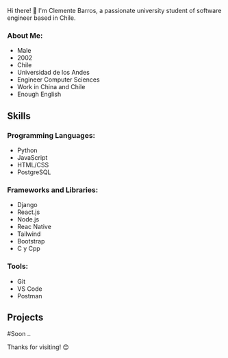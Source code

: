 
Hi there! 👋 I'm Clemente Barros, a passionate university student of software engineer based in Chile.


### About Me:
- Male
- 2002
- Chile
- Universidad de los Andes
- Engineer Computer Sciences
- Work in China and Chile
- Enough English

## Skills

### Programming Languages:
- Python
- JavaScript
- HTML/CSS
- PostgreSQL

### Frameworks and Libraries:
- Django
- React.js
- Node.js
- Reac Native
- Tailwind
- Bootstrap
- C y Cpp

### Tools:
- Git
- VS Code
- Postman

## Projects

#Soon ..



Thanks for visiting! 😊


